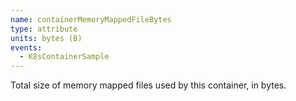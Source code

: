 ```yaml
---
name: containerMemoryMappedFileBytes
type: attribute
units: bytes (B)
events:
  - K8sContainerSample
---
```


Total size of memory mapped files used by this container, in bytes.